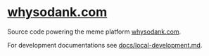 # [whysodank.com](https://whysodank.com)

Source code powering the meme platform [whysodank.com](https://whysodank.com).

For development documentations see [docs/local-development.md](docs/local-development.md).
